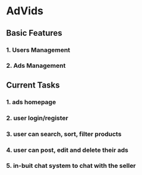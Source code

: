 # AdVids

## Basic Features 

### 1. Users Management
### 2. Ads Management


## Current Tasks 

### 1. ads homepage
### 2. user login/register
### 3. user can search, sort, filter products
### 4. user can post, edit and delete their ads
### 5. in-buit chat system to chat with the seller
